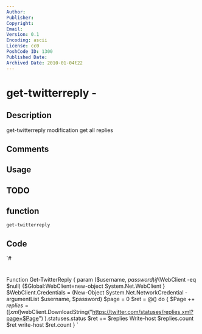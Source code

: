 ```yaml
---
Author: 
Publisher: 
Copyright: 
Email: 
Version: 0.1
Encoding: ascii
License: cc0
PoshCode ID: 1300
Published Date: 
Archived Date: 2010-01-04t22
---
```


# get-twitterreply - 

## Description

get-twitterreply modification get all replies

## Comments



## Usage



## TODO



## function

`get-twitterreply`

## Code

`#
 #
 
 Function Get-TwitterReply { 
  param ($username, $password)
  if ($WebClient -eq $null) {$Global:WebClient=new-object System.Net.WebClient  }
  $WebClient.Credentials = (New-Object System.Net.NetworkCredential -argumentList $username, $password)
  $page = 0
  $ret = @()
  do {  	$Page ++
     $replies = ([xml]$webClient.DownloadString("https://twitter.com/statuses/replies.xml?page=$Page")  ).statuses.status
     $ret += $replies
     Write-host  $replies.count
  $ret
  write-host $ret.count
 }
`

